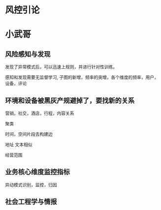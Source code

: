 # 风控引论


# 小武哥

## 风险感知与发现

发现了异常模式后，可以迅速上规则，并进行针对性训练。

感知和发现需要无监督学习, 子图的新增，频率的突增，各个维度的频率，用户，设备，评论

## 环境和设备被黑灰产规避掉了，要找新的关系

营销，社交，酒店，行程，内容关系

聚类

时间，空间片段去构建边

地址 文本相似

经营范围

## 业务核心维度监控指标

异动模式识别，监控，归因


## 社会工程学与情报
